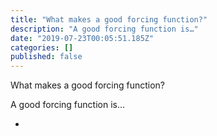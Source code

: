 ```yaml
---
title: "What makes a good forcing function?"
description: "A good forcing function is…"
date: "2019-07-23T00:05:51.185Z"
categories: []
published: false
---
```


  

  

What makes a good forcing function?

A good forcing function is…

-
